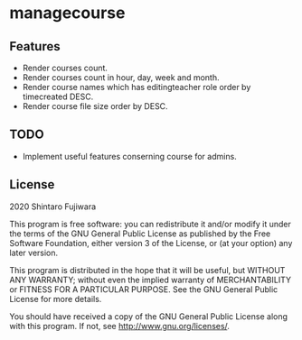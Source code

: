 # managecourse #

Features
--------
- Render courses count. 
- Render courses count in hour, day, week and month. 
- Render course names which has editingteacher role order by timecreated DESC. 
- Render course file size order by DESC. 

TODO
--------
- Implement useful features conserning course for admins.

## License ##

2020 Shintaro Fujiwara <shintaro dot fujiwara at gmail dot com>

This program is free software: you can redistribute it and/or modify it under
the terms of the GNU General Public License as published by the Free Software
Foundation, either version 3 of the License, or (at your option) any later
version.

This program is distributed in the hope that it will be useful, but WITHOUT ANY
WARRANTY; without even the implied warranty of MERCHANTABILITY or FITNESS FOR A
PARTICULAR PURPOSE.  See the GNU General Public License for more details.

You should have received a copy of the GNU General Public License along with
this program.  If not, see <http://www.gnu.org/licenses/>.
